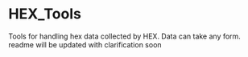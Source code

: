 # HEX_Tools
 Tools for handling hex data collected by HEX. Data can take any form.
readme will be updated with clarification soon
